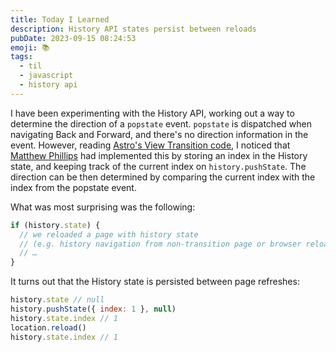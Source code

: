 ```yaml
---
title: Today I Learned
description: History API states persist between reloads
pubDate: 2023-09-15 08:24:53
emoji: 📚
tags:
  - til
  - javascript
  - history api
---
```


I have been experimenting with the History API, working out a way to determine the direction of a `popstate` event. `popstate` is dispatched when navigating Back and Forward, and there's no direction information in the event. However, reading [Astro's View Transition code](https://github.com/withastro/astro/blob/fca6892f8d6a30ceb1e04213be2414dd4cb4d389/packages/astro/components/ViewTransitions.astro#L433), I noticed that [Matthew Phillips](https://github.com/matthewp) had implemented this by storing an index in the History state, and keeping track of the current index on `history.pushState`. The direction can be then determined by comparing the current index with the index from the popstate event.

What was most surprising was the following:

```js
if (history.state) {
  // we reloaded a page with history state
  // (e.g. history navigation from non-transition page or browser reload)
  // …
}
```

It turns out that the History state is persisted between page refreshes:

```js
history.state // null
history.pushState({ index: 1 }, null)
history.state.index // 1
location.reload()
history.state.index // 1
```
